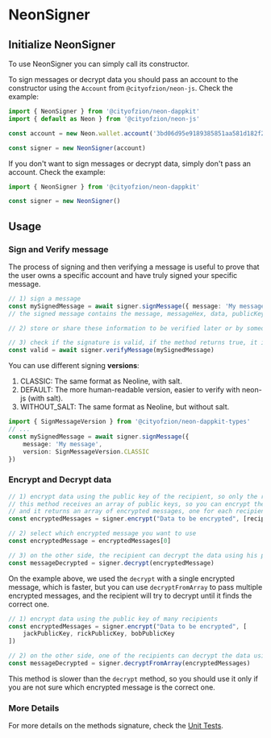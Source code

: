 # NeonSigner

## Initialize NeonSigner

To use NeonSigner you can simply call its constructor.

To sign messages or decrypt data you should pass an account to the constructor using the `Account` from
`@cityofzion/neon-js`. Check the example:
```ts
import { NeonSigner } from '@cityofzion/neon-dappkit'
import { default as Neon } from '@cityofzion/neon-js'

const account = new Neon.wallet.account('3bd06d95e9189385851aa581d182f25de34af759cf7f883af57030303ded52b8')

const signer = new NeonSigner(account)
```

If you don't want to sign messages or decrypt data, simply don't pass an account. Check the example:
```ts
import { NeonSigner } from '@cityofzion/neon-dappkit'

const signer = new NeonSigner()
```

## Usage

### Sign and Verify message
The process of signing and then verifying a message is useful to prove that the user owns a specific account and have
truly signed your specific message. 
```ts
// 1) sign a message
const mySignedMessage = await signer.signMessage({ message: 'My message' })
// the signed message contains the message, messageHex, data, publicKey and salt

// 2) store or share these information to be verified later or by someone else

// 3) check if the signature is valid, if the method returns true, it is certain that that specific publicKey signed that messageHex
const valid = await signer.verifyMessage(mySignedMessage)
```
You can use different signing **versions**:
1. CLASSIC: The same format as Neoline, with salt.
2. DEFAULT: The more human-readable version, easier to verify with neon-js (with salt).
3. WITHOUT_SALT: The same format as Neoline, but without salt.

```ts
import { SignMessageVersion } from '@cityofzion/neon-dappkit-types'
// ...
const mySignedMessage = await signer.signMessage({
    message: 'My message',
    version: SignMessageVersion.CLASSIC
})
```

### Encrypt and Decrypt data

```ts
// 1) encrypt data using the public key of the recipient, so only the recipient can decrypt it with his private key
// this method receives an array of public keys, so you can encrypt the data for multiple recipients
// and it returns an array of encrypted messages, one for each recipient public key
const encryptedMessages = signer.encrypt("Data to be encrypted", [recipientPublicKey])

// 2) select which encrypted message you want to use
const encryptedMessage = encryptedMessages[0]

// 3) on the other side, the recipient can decrypt the data using his private key
const messageDecrypted = signer.decrypt(encryptedMessage)
```
On the example above, we used the `decrypt` with a single encrypted message, which is faster, but you can use
`decryptFromArray` to pass multiple encrypted messages, and the recipient will try to decrypt until it finds the correct
one.
```ts
// 1) encrypt data using the public key of many recipients
const encryptedMessages = signer.encrypt("Data to be encrypted", [
    jackPublicKey, rickPublicKey, bobPublicKey
])

// 2) on the other side, one of the recipients can decrypt the data using his private key
const messageDecrypted = signer.decryptFromArray(encryptedMessages)
```
This method is slower than the `decrypt` method, so you should use it only if you are not sure which encrypted message
is the correct one.

### More Details

For more details on the methods signature, check the [Unit Tests](https://github.com/CityOfZion/neon-dappkit/blob/main/packages/neon-dappkit/test/NeonSigner.spec.ts).

